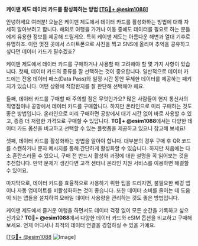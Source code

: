**케이맨 제도 데이터 카드를 활성화하는 방법 [[TG💪+ @esim1088](https://t.me/s/esim1088)]**

안녕하세요 여러분! 오늘은 케이맨 제도에서 데이터 카드를 활성화하는 방법에 대해 자세히 알아보려고 합니다. 해외로 여행을 가거나 이동 중에도 데이터를 필요로 하는 분들에게 유용한 정보를 제공해 드릴게요. 특히 케이맨 제도는 아름다운 해변과 열대 기후로 유명하죠. 이런 멋진 곳에서 스마트폰으로 사진을 찍고 SNS에 올리며 추억을 공유하고 싶다면 데이터 카드가 필수겠죠?

케이맨 제도에서 데이터 카드를 구매하거나 사용할 때 고려해야 할 몇 가지 사항이 있습니다. 첫째, 데이터 카드의 종류를 잘 선택하는 것이 중요합니다. 일반적으로 데이터 카드에는 전용 데이터 패스(Data Pass)와 일정 시간 동안 무제한 데이터를 제공하는 패키지가 있습니다. 어떤 상황에 적합한지를 잘 판단해 선택해야 해요.

둘째, 데이터 카드를 구매할 때 주의할 점은 무엇인가요? 많은 사람들이 현지 통신사의 직영점이나 공항에서 데이터 카드를 구매합니다. 하지만 온라인으로 미리 구매하는 것도 좋은 방법입니다. 온라인으로 미리 구매하면 공항에서 대기 시간 없이 바로 사용할 수 있고, 종종 더 저렴한 가격으로 구매할 수 있답니다. **TG💪+ @esim1088**에서는 다양한 데이터 카드 옵션을 비교하고 선택할 수 있는 플랫폼을 제공하고 있으니 참고해 보세요!

셋째, 데이터 카드를 활성화하는 방법을 알아야 합니다. 대부분의 경우 구매 후 QR 코드를 스캔하거나 문자 메시지를 통해 간단하게 활성화할 수 있습니다. 하지만 처음에는 다소 혼란스러울 수 있으니, 구매 전 반드시 활성화 과정에 대한 설명을 꼭 읽어보는 것을 추천합니다. 만약 문제가 생긴다면 고객 센터나 온라인 지원 서비스를 이용하면 해결할 수 있어요.

마지막으로, 데이터 카드를 효율적으로 사용하기 위한 팁을 드리자면, 불필요한 배경 앱이나 자동 업데이트를 비활성화하는 것이 좋습니다. 또한 데이터 소비를 줄이는 데 도움이 되는 앱들을 설치하여 모바일 데이터 사용량을 관리하는 것도 좋은 방법입니다.

케이맨 제도에서 즐거운 여행을 하면서도 데이터 걱정 없이 모든 순간을 기록하고 싶으신가요? **TG💪+ @esim1088**에서 다양한 데이터 카드와 eSIM 옵션을 비교하고 구매해 보세요. 언제 어디서나 최적의 데이터 연결을 경험하실 수 있을 거예요. 

[[TG💪+ @esim1088](https://t.me/s/esim1088) ![Image](https://i.postimg.cc/Y0z9fWf4/image.png)]